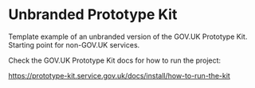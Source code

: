 # Unbranded Prototype Kit

Template example of an unbranded version of the GOV.UK Prototype Kit. Starting point for non-GOV.UK services.

Check the GOV.UK Prototype Kit docs for how to run the project:

https://prototype-kit.service.gov.uk/docs/install/how-to-run-the-kit
